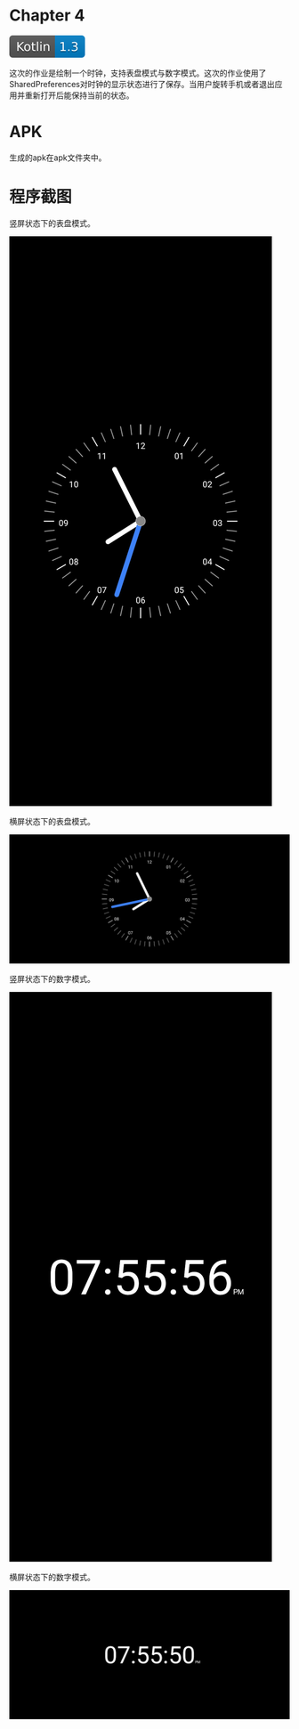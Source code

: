 # Chapter 4

![avatar](./images/kotlin-1.3-blue.svg)

这次的作业是绘制一个时钟，支持表盘模式与数字模式。这次的作业使用了SharedPreferences对时钟的显示状态进行了保存。当用户旋转手机或者退出应用并重新打开后能保持当前的状态。

# APK

生成的apk在apk文件夹中。

# 程序截图

竖屏状态下的表盘模式。

![avatar](./images/NormalBoard.jpg)


横屏状态下的表盘模式。

![avatar](./images/LandBoard.jpg)

竖屏状态下的数字模式。

![avatar](./images/NormalNumber.jpg)

横屏状态下的数字模式。

![avatar](./images/LandNumber.jpg)
